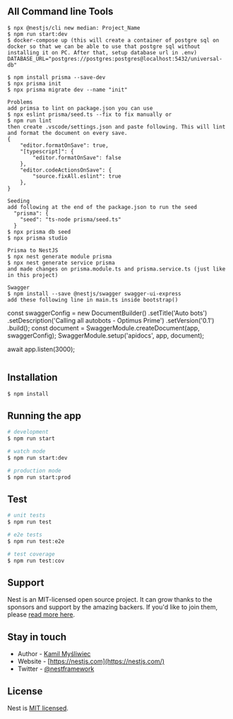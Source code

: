 ## All Command line Tools
```
$ npx @nestjs/cli new median: Project_Name
$ npm run start:dev
$ docker-compose up (this will create a container of postgre sql on docker so that we can be able to use that postgre sql without installing it on PC. After that, setup database url in .env)
DATABASE_URL="postgres://postgres:postgres@localhost:5432/universal-db"

$ npm install prisma --save-dev
$ npx prisma init
$ npx prisma migrate dev --name "init"

Problems
add primsa to lint on package.json you can use 
$ npx eslint prisma/seed.ts --fix to fix manually or 
$ npm run lint
then create .vscode/settings.json and paste following. This will lint and format the document on every save.
{
    "editor.formatOnSave": true,
    "[typescript]": {
        "editor.formatOnSave": false
    },
    "editor.codeActionsOnSave": {
        "source.fixAll.eslint": true
    },
}

Seeding
add following at the end of the package.json to run the seed
  "prisma": {
    "seed": "ts-node prisma/seed.ts"
  }
$ npx prisma db seed
$ npx prisma studio

Prisma to NestJS
$ npx nest generate module prisma
$ npx nest generate service prisma
and made changes on prisma.module.ts and prisma.service.ts (just like in this project)

Swagger
$ npm install --save @nestjs/swagger swagger-ui-express
add these following line in main.ts inside bootstrap()
```
  const swaggerConfig = new DocumentBuilder()
    .setTitle('Auto bots')
    .setDescription('Calling all autobots - Optimus Prime')
    .setVersion('0.1')
    .build();
  const document = SwaggerModule.createDocument(app, swaggerConfig);
  SwaggerModule.setup('apidocs', app, document);
  
  await app.listen(3000);
```

```
## Installation

```bash
$ npm install
```

## Running the app

```bash
# development
$ npm run start

# watch mode
$ npm run start:dev

# production mode
$ npm run start:prod
```

## Test

```bash
# unit tests
$ npm run test

# e2e tests
$ npm run test:e2e

# test coverage
$ npm run test:cov
```

## Support

Nest is an MIT-licensed open source project. It can grow thanks to the sponsors and support by the amazing backers. If you'd like to join them, please [read more here](https://docs.nestjs.com/support).

## Stay in touch

- Author - [Kamil Myśliwiec](https://kamilmysliwiec.com)
- Website - [https://nestjs.com](https://nestjs.com/)
- Twitter - [@nestframework](https://twitter.com/nestframework)

## License

Nest is [MIT licensed](LICENSE).
